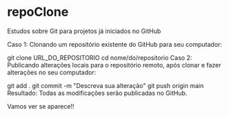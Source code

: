 # repoClone
Estudos sobre Git para projetos já iniciados no GitHub

Caso 1: Clonando um repositório existente do GitHub para seu computador:

git clone URL_DO_REPOSITORIO
cd nome/do/repositorio
Caso 2: Publicando alterações locais para o repositório remoto, após clonar e fazer alterações no seu computador:

git add .
git commit -m "Descreva sua alteração"
git push origin main Resultado: Todas as modificações serão publicadas no GitHub.


Vamos ver se aparece!!